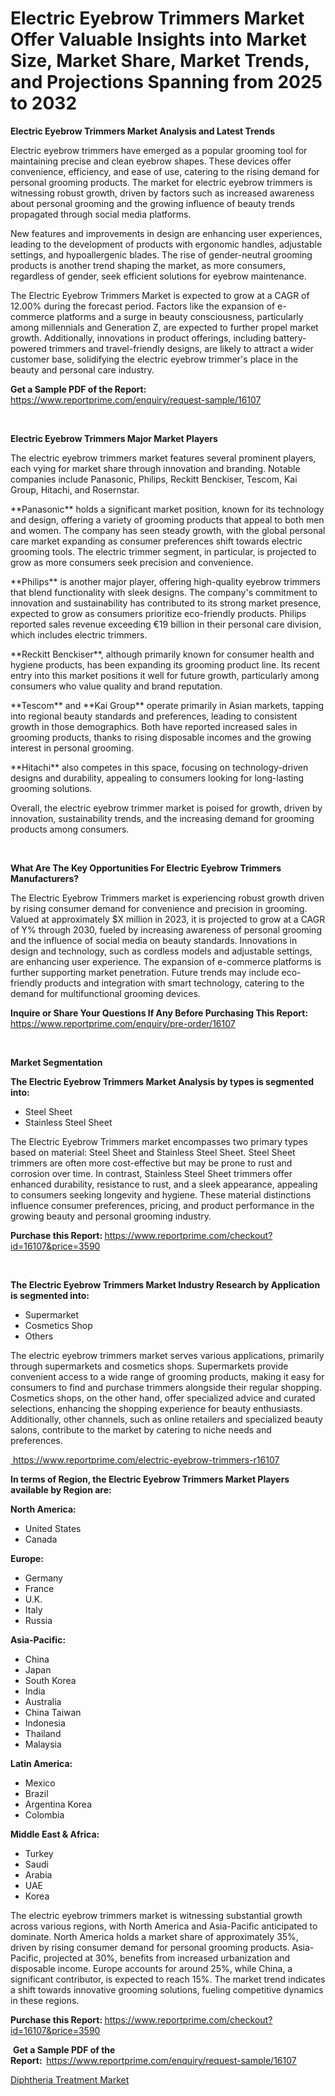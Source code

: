 <p><h1>Electric Eyebrow Trimmers Market Offer Valuable Insights into Market Size, Market Share, Market Trends, and Projections Spanning from 2025 to 2032</h1></p><p><strong>Electric Eyebrow Trimmers Market Analysis and Latest Trends</strong></p>
<p><p>Electric eyebrow trimmers have emerged as a popular grooming tool for maintaining precise and clean eyebrow shapes. These devices offer convenience, efficiency, and ease of use, catering to the rising demand for personal grooming products. The market for electric eyebrow trimmers is witnessing robust growth, driven by factors such as increased awareness about personal grooming and the growing influence of beauty trends propagated through social media platforms.</p><p>New features and improvements in design are enhancing user experiences, leading to the development of products with ergonomic handles, adjustable settings, and hypoallergenic blades. The rise of gender-neutral grooming products is another trend shaping the market, as more consumers, regardless of gender, seek efficient solutions for eyebrow maintenance.</p><p>The Electric Eyebrow Trimmers Market is expected to grow at a CAGR of 12.00% during the forecast period. Factors like the expansion of e-commerce platforms and a surge in beauty consciousness, particularly among millennials and Generation Z, are expected to further propel market growth. Additionally, innovations in product offerings, including battery-powered trimmers and travel-friendly designs, are likely to attract a wider customer base, solidifying the electric eyebrow trimmer's place in the beauty and personal care industry.</p></p>
<p><strong>Get a Sample PDF of the Report:&nbsp;</strong> <a href="https://www.reportprime.com/enquiry/request-sample/16107?utm_campaign=2112&utm_medium=2&utm_source=Github&utm_content=ia&utm_term=20032025&utm_id=electric-eyebrow-trimmers">https://www.reportprime.com/enquiry/request-sample/16107</a></p>
<p>&nbsp;</p>
<p><strong>Electric Eyebrow Trimmers Major Market Players</strong></p>
<p><p>The electric eyebrow trimmers market features several prominent players, each vying for market share through innovation and branding. Notable companies include Panasonic, Philips, Reckitt Benckiser, Tescom, Kai Group, Hitachi, and Rosernstar.</p><p>**Panasonic** holds a significant market position, known for its technology and design, offering a variety of grooming products that appeal to both men and women. The company has seen steady growth, with the global personal care market expanding as consumer preferences shift towards electric grooming tools. The electric trimmer segment, in particular, is projected to grow as more consumers seek precision and convenience.</p><p>**Philips** is another major player, offering high-quality eyebrow trimmers that blend functionality with sleek designs. The company's commitment to innovation and sustainability has contributed to its strong market presence, expected to grow as consumers prioritize eco-friendly products. Philips reported sales revenue exceeding €19 billion in their personal care division, which includes electric trimmers.</p><p>**Reckitt Benckiser**, although primarily known for consumer health and hygiene products, has been expanding its grooming product line. Its recent entry into this market positions it well for future growth, particularly among consumers who value quality and brand reputation.</p><p>**Tescom** and **Kai Group** operate primarily in Asian markets, tapping into regional beauty standards and preferences, leading to consistent growth in those demographics. Both have reported increased sales in grooming products, thanks to rising disposable incomes and the growing interest in personal grooming.</p><p>**Hitachi** also competes in this space, focusing on technology-driven designs and durability, appealing to consumers looking for long-lasting grooming solutions.</p><p>Overall, the electric eyebrow trimmer market is poised for growth, driven by innovation, sustainability trends, and the increasing demand for grooming products among consumers.</p></p>
<p>&nbsp;</p>
<p><strong>What Are The Key Opportunities For Electric Eyebrow Trimmers Manufacturers?</strong></p>
<p><p>The Electric Eyebrow Trimmers market is experiencing robust growth driven by rising consumer demand for convenience and precision in grooming. Valued at approximately $X million in 2023, it is projected to grow at a CAGR of Y% through 2030, fueled by increasing awareness of personal grooming and the influence of social media on beauty standards. Innovations in design and technology, such as cordless models and adjustable settings, are enhancing user experience. The expansion of e-commerce platforms is further supporting market penetration. Future trends may include eco-friendly products and integration with smart technology, catering to the demand for multifunctional grooming devices.</p></p>
<p><strong>Inquire or Share Your Questions If Any Before Purchasing This Report:</strong> <a href="https://www.reportprime.com/enquiry/pre-order/16107?utm_campaign=2112&utm_medium=2&utm_source=Github&utm_content=ia&utm_term=20032025&utm_id=electric-eyebrow-trimmers">https://www.reportprime.com/enquiry/pre-order/16107</a></p>
<p>&nbsp;</p>
<p><strong>Market Segmentation</strong></p>
<p><strong>The Electric Eyebrow Trimmers Market Analysis by types is segmented into:</strong></p>
<p><ul><li>Steel Sheet</li><li>Stainless Steel Sheet</li></ul></p>
<p><p>The Electric Eyebrow Trimmers market encompasses two primary types based on material: Steel Sheet and Stainless Steel Sheet. Steel Sheet trimmers are often more cost-effective but may be prone to rust and corrosion over time. In contrast, Stainless Steel Sheet trimmers offer enhanced durability, resistance to rust, and a sleek appearance, appealing to consumers seeking longevity and hygiene. These material distinctions influence consumer preferences, pricing, and product performance in the growing beauty and personal grooming industry.</p></p>
<p><strong>Purchase this Report:&nbsp;</strong><a href="https://www.reportprime.com/checkout?id=16107&price=3590&utm_campaign=2112&utm_medium=2&utm_source=Github&utm_content=ia&utm_term=20032025&utm_id=electric-eyebrow-trimmers">https://www.reportprime.com/checkout?id=16107&price=3590</a></p>
<p>&nbsp;</p>
<p><strong>The Electric Eyebrow Trimmers Market Industry Research by Application is segmented into:</strong></p>
<p><ul><li>Supermarket</li><li>Cosmetics Shop</li><li>Others</li></ul></p>
<p><p>The electric eyebrow trimmers market serves various applications, primarily through supermarkets and cosmetics shops. Supermarkets provide convenient access to a wide range of grooming products, making it easy for consumers to find and purchase trimmers alongside their regular shopping. Cosmetics shops, on the other hand, offer specialized advice and curated selections, enhancing the shopping experience for beauty enthusiasts. Additionally, other channels, such as online retailers and specialized beauty salons, contribute to the market by catering to niche needs and preferences.</p></p>
<p><a href="https://www.reportprime.com/electric-eyebrow-trimmers-r16107?utm_campaign=2112&utm_medium=2&utm_source=Github&utm_content=ia&utm_term=20032025&utm_id=electric-eyebrow-trimmers">&nbsp;https://www.reportprime.com/electric-eyebrow-trimmers-r16107</a></p>
<p><strong>In terms of Region, the Electric Eyebrow Trimmers Market Players available by Region are:</strong></p>
<p>
    <p> <strong> North America: </strong>
        <ul>
            <li>United States</li>
            <li>Canada</li>
        </ul>
        </p> 
    <p> <strong> Europe: </strong>
        <ul>
            <li>Germany</li>
            <li>France</li>
            <li>U.K.</li>
            <li>Italy</li>
            <li>Russia</li>
        </ul>
        </p> 
    <p> <strong> Asia-Pacific: </strong>
        <ul>
            <li>China</li>
            <li>Japan</li>
            <li>South Korea</li>
            <li>India</li>
            <li>Australia</li>
            <li>China Taiwan</li>
            <li>Indonesia</li>
            <li>Thailand</li>
            <li>Malaysia</li>
        </ul>
        </p> 
    <p> <strong> Latin America: </strong>
        <ul>
            <li>Mexico</li>
            <li>Brazil</li>
            <li>Argentina Korea</li>
            <li>Colombia</li>
        </ul>
        </p> 
    <p> <strong> Middle East & Africa: </strong>
        <ul>
            <li>Turkey</li>
            <li>Saudi</li>
            <li>Arabia</li>
            <li>UAE</li>
            <li>Korea</li>
        </ul>
    </p>
    </p>
<p><p>The electric eyebrow trimmers market is witnessing substantial growth across various regions, with North America and Asia-Pacific anticipated to dominate. North America holds a market share of approximately 35%, driven by rising consumer demand for personal grooming products. Asia-Pacific, projected at 30%, benefits from increased urbanization and disposable income. Europe accounts for around 25%, while China, a significant contributor, is expected to reach 15%. The market trend indicates a shift towards innovative grooming solutions, fueling competitive dynamics in these regions.</p></p>
<p><strong>Purchase this Report: </strong><a href="https://www.reportprime.com/checkout?id=16107&price=3590&utm_campaign=2112&utm_medium=2&utm_source=Github&utm_content=ia&utm_term=20032025&utm_id=electric-eyebrow-trimmers">https://www.reportprime.com/checkout?id=16107&price=3590</a></p>
<p>&nbsp;<strong>Get a Sample PDF of the Report:&nbsp;&nbsp;</strong><a href="https://www.reportprime.com/enquiry/request-sample/16107?utm_campaign=2112&utm_medium=2&utm_source=Github&utm_content=ia&utm_term=20032025&utm_id=electric-eyebrow-trimmers">https://www.reportprime.com/enquiry/request-sample/16107</a></p>
<p><strong></strong></p>
<p><p><a href="https://github.com/ceneabiruk11/Market-Research-Report-List-1/blob/main/diphtheria-treatment-market.md?utm_campaign=2112&utm_medium=2&utm_source=Github&utm_content=ia&utm_term=20032025&utm_id=electric-eyebrow-trimmers">Diphtheria Treatment Market</a></p></p>